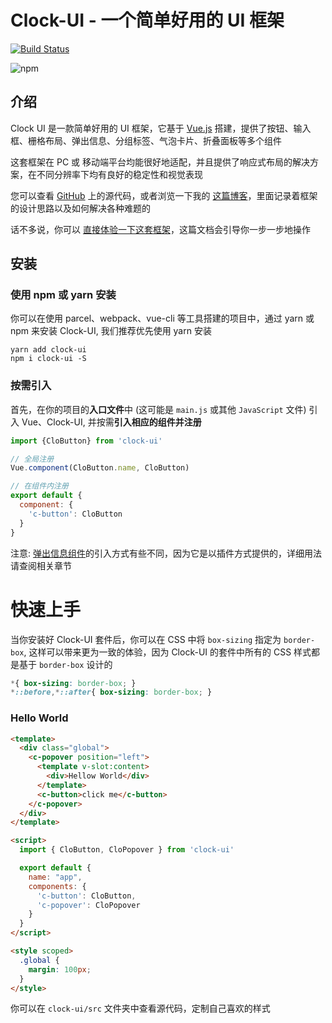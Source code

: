 # Clock-UI - 一个简单好用的 UI 框架

[![Build Status](https://www.travis-ci.org/KCVO1995/Clock-UI.svg?branch=master)](https://www.travis-ci.org/KCVO1995/Clock-UI)

![npm](https://img.shields.io/npm/v/clock-ui)


## 介绍

Clock UI 是一款简单好用的 UI 框架，它基于 [Vue.js](https://vuejs.org/) 搭建，提供了按钮、输入框、栅格布局、弹出信息、分组标签、气泡卡片、折叠面板等多个组件

这套框架在 PC 或 移动端平台均能很好地适配，并且提供了响应式布局的解决方案，在不同分辨率下均有良好的稳定性和视觉表现

您可以查看 [GitHub](https://github.com/KCVO1995/clock-ui-yarn) 上的源代码，或者浏览一下我的 [这篇博客]('')，里面记录着框架的设计思路以及如何解决各种难题的

话不多说，你可以 [直接体验一下这套框架](https://kcvo.top/clock-ui-yarn/start/install/install.html)，这篇文档会引导你一步一步地操作

## 安装

### 使用 npm 或 yarn 安装

你可以在使用 parcel、webpack、vue-cli 等工具搭建的项目中，通过 yarn 或 npm 来安装 Clock-UI, 我们推荐优先使用 yarn 安装      

```text
yarn add clock-ui
npm i clock-ui -S
```

### 按需引入

首先，在你的项目的**入口文件**中 (这可能是 `main.js` 或其他 `JavaScript` 文件) 引入 Vue、Clock-UI, 并按需**引入相应的组件并注册**

```javascript
import {CloButton} from 'clock-ui'

// 全局注册
Vue.component(CloButton.name, CloButton)

// 在组件内注册
export default {
  component: {
    'c-button': CloButton
  }
}
```

注意: [弹出信息组件](https://kcvo.top/clock-ui-yarn/components/toast/toast.html)的引入方式有些不同，因为它是以插件方式提供的，详细用法请查阅相关章节


# 快速上手

当你安装好 Clock-UI 套件后，你可以在 CSS 中将 `box-sizing` 指定为 `border-box`, 这样可以带来更为一致的体验，因为 Clock-UI 的套件中所有的 CSS 样式都是基于 `border-box` 设计的

```css
*{ box-sizing: border-box; }
*::before,*::after{ box-sizing: border-box; }
```


### Hello World


```html
<template>
  <div class="global">
    <c-popover position="left">
      <template v-slot:content>
        <div>Hellow World</div>
      </template>
      <c-button>click me</c-button>
    </c-popover>
  </div>
</template>

<script>
  import { CloButton, CloPopover } from 'clock-ui'

  export default {
    name: "app",
    components: {
      'c-button': CloButton,
      'c-popover': CloPopover
    }
  }
</script>

<style scoped>
  .global {
    margin: 100px;
  }
</style>
```

你可以在 `clock-ui/src` 文件夹中查看源代码，定制自己喜欢的样式




